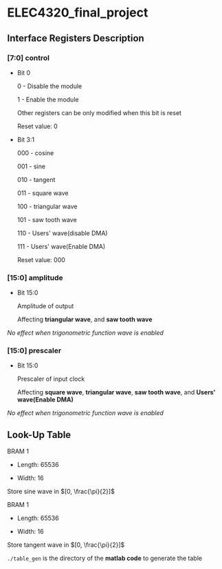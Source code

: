 # ELEC4320_final_project

## Interface Registers Description

### [7:0] control 
+ Bit 0

    0 - Disable the module

    1 - Enable the module

    Other registers can be only modified when this bit is reset

    Reset value: 0

+ Bit 3:1

    000 - cosine

    001 - sine

    010 - tangent

    011 - square wave

    100 - triangular wave

    101 - saw tooth wave

    110 - Users' wave(disable DMA)

    111 - Users' wave(Enable DMA)

    Reset value: 000


### [15:0] amplitude 

+ Bit 15:0

    Amplitude of output

    Affecting  **triangular wave**, and **saw tooth wave**

*No effect when trigonometric function wave is enabled*

### [15:0] prescaler 

+ Bit 15:0

    Prescaler of input clock

    Affecting **square wave**, **triangular wave**, **saw tooth wave**, and **Users' wave(Enable DMA)**

*No effect when trigonometric function wave is enabled*


## Look-Up Table

BRAM 1

+ Length: 65536

+ Width: 16

Store sine wave in $[0, \frac{\pi}{2}]$

BRAM 1

+ Length: 65536

+ Width: 16

Store tangent wave in $[0, \frac{\pi}{2}]$


`./table_gen` is the directory of the **matlab code** to generate the table